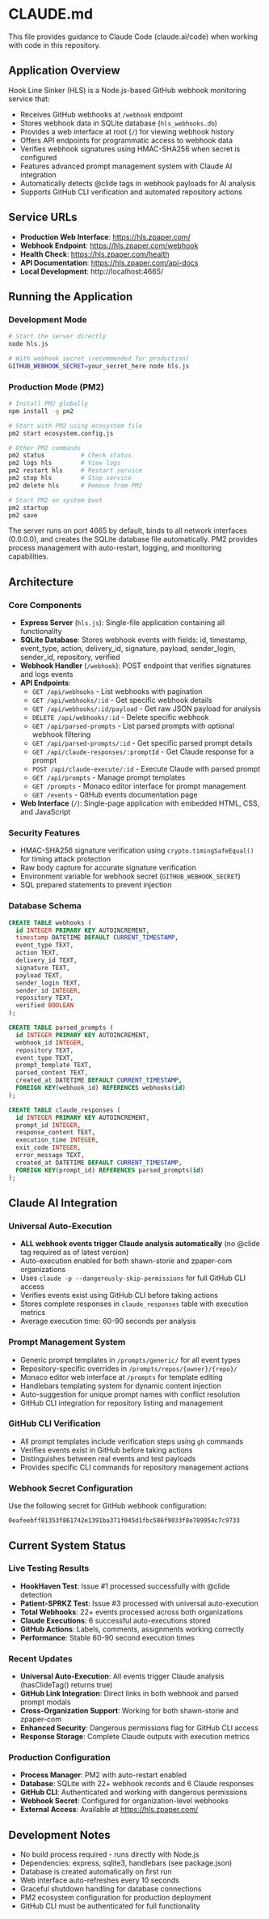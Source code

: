 # CLAUDE.md

This file provides guidance to Claude Code (claude.ai/code) when working with code in this repository.

## Application Overview

Hook Line Sinker (HLS) is a Node.js-based GitHub webhook monitoring service that:
- Receives GitHub webhooks at `/webhook` endpoint
- Stores webhook data in SQLite database (`hls_webhooks.db`)
- Provides a web interface at root (`/`) for viewing webhook history
- Offers API endpoints for programmatic access to webhook data
- Verifies webhook signatures using HMAC-SHA256 when secret is configured
- Features advanced prompt management system with Claude AI integration
- Automatically detects @clide tags in webhook payloads for AI analysis
- Supports GitHub CLI verification and automated repository actions

## Service URLs

- **Production Web Interface**: https://hls.zpaper.com/
- **Webhook Endpoint**: https://hls.zpaper.com/webhook
- **Health Check**: https://hls.zpaper.com/health
- **API Documentation**: https://hls.zpaper.com/api-docs
- **Local Development**: http://localhost:4665/

## Running the Application

### Development Mode
```bash
# Start the server directly
node hls.js

# With webhook secret (recommended for production)
GITHUB_WEBHOOK_SECRET=your_secret_here node hls.js
```

### Production Mode (PM2)
```bash
# Install PM2 globally
npm install -g pm2

# Start with PM2 using ecosystem file
pm2 start ecosystem.config.js

# Other PM2 commands
pm2 status          # Check status
pm2 logs hls        # View logs
pm2 restart hls     # Restart service
pm2 stop hls        # Stop service
pm2 delete hls      # Remove from PM2

# Start PM2 on system boot
pm2 startup
pm2 save
```

The server runs on port 4665 by default, binds to all network interfaces (0.0.0.0), and creates the SQLite database file automatically. PM2 provides process management with auto-restart, logging, and monitoring capabilities.

## Architecture

### Core Components

- **Express Server** (`hls.js`): Single-file application containing all functionality
- **SQLite Database**: Stores webhook events with fields: id, timestamp, event_type, action, delivery_id, signature, payload, sender_login, sender_id, repository, verified
- **Webhook Handler** (`/webhook`): POST endpoint that verifies signatures and logs events
- **API Endpoints**: 
  - `GET /api/webhooks` - List webhooks with pagination
  - `GET /api/webhooks/:id` - Get specific webhook details
  - `GET /api/webhooks/:id/payload` - Get raw JSON payload for analysis
  - `DELETE /api/webhooks/:id` - Delete specific webhook
  - `GET /api/parsed-prompts` - List parsed prompts with optional webhook filtering
  - `GET /api/parsed-prompts/:id` - Get specific parsed prompt details
  - `GET /api/claude-responses/:promptId` - Get Claude response for a prompt
  - `POST /api/claude-execute/:id` - Execute Claude with parsed prompt
  - `GET /api/prompts` - Manage prompt templates
  - `GET /prompts` - Monaco editor interface for prompt management
  - `GET /events` - GitHub events documentation page
- **Web Interface** (`/`): Single-page application with embedded HTML, CSS, and JavaScript

### Security Features

- HMAC-SHA256 signature verification using `crypto.timingSafeEqual()` for timing attack protection
- Raw body capture for accurate signature verification
- Environment variable for webhook secret (`GITHUB_WEBHOOK_SECRET`)
- SQL prepared statements to prevent injection

### Database Schema

```sql
CREATE TABLE webhooks (
  id INTEGER PRIMARY KEY AUTOINCREMENT,
  timestamp DATETIME DEFAULT CURRENT_TIMESTAMP,
  event_type TEXT,
  action TEXT,
  delivery_id TEXT,
  signature TEXT,
  payload TEXT,
  sender_login TEXT,
  sender_id INTEGER,
  repository TEXT,
  verified BOOLEAN
);

CREATE TABLE parsed_prompts (
  id INTEGER PRIMARY KEY AUTOINCREMENT,
  webhook_id INTEGER,
  repository TEXT,
  event_type TEXT,
  prompt_template TEXT,
  parsed_content TEXT,
  created_at DATETIME DEFAULT CURRENT_TIMESTAMP,
  FOREIGN KEY(webhook_id) REFERENCES webhooks(id)
);

CREATE TABLE claude_responses (
  id INTEGER PRIMARY KEY AUTOINCREMENT,
  prompt_id INTEGER,
  response_content TEXT,
  execution_time INTEGER,
  exit_code INTEGER,
  error_message TEXT,
  created_at DATETIME DEFAULT CURRENT_TIMESTAMP,
  FOREIGN KEY(prompt_id) REFERENCES parsed_prompts(id)
);
```

## Claude AI Integration

### Universal Auto-Execution
- **ALL webhook events trigger Claude analysis automatically** (no @clide tag required as of latest version)
- Auto-execution enabled for both shawn-storie and zpaper-com organizations
- Uses `claude -p --dangerously-skip-permissions` for full GitHub CLI access
- Verifies events exist using GitHub CLI before taking actions
- Stores complete responses in `claude_responses` table with execution metrics
- Average execution time: 60-90 seconds per analysis

### Prompt Management System
- Generic prompt templates in `/prompts/generic/` for all event types
- Repository-specific overrides in `/prompts/repos/{owner}/{repo}/`
- Monaco editor web interface at `/prompts` for template editing
- Handlebars templating system for dynamic content injection
- Auto-suggestion for unique prompt names with conflict resolution
- GitHub CLI integration for repository listing and management

### GitHub CLI Verification
- All prompt templates include verification steps using `gh` commands
- Verifies events exist in GitHub before taking actions
- Distinguishes between real events and test payloads
- Provides specific CLI commands for repository management actions

### Webhook Secret Configuration
Use the following secret for GitHub webhook configuration:
```
0eafeebff81353f861742e1391ba371f045d1fbc586f9033f8e789954c7c9733
```

## Current System Status

### Live Testing Results
- **HookHaven Test**: Issue #1 processed successfully with @clide detection
- **Patient-SPRKZ Test**: Issue #3 processed with universal auto-execution
- **Total Webhooks**: 22+ events processed across both organizations
- **Claude Executions**: 6 successful auto-executions stored
- **GitHub Actions**: Labels, comments, assignments working correctly
- **Performance**: Stable 60-90 second execution times

### Recent Updates
- **Universal Auto-Execution**: All events trigger Claude analysis (hasClideTag() returns true)
- **GitHub Link Integration**: Direct links in both webhook and parsed prompt modals
- **Cross-Organization Support**: Working for both shawn-storie and zpaper-com
- **Enhanced Security**: Dangerous permissions flag for GitHub CLI access
- **Response Storage**: Complete Claude outputs with execution metrics

### Production Configuration
- **Process Manager**: PM2 with auto-restart enabled
- **Database**: SQLite with 22+ webhook records and 6 Claude responses
- **GitHub CLI**: Authenticated and working with dangerous permissions
- **Webhook Secret**: Configured for organization-level webhooks
- **External Access**: Available at https://hls.zpaper.com/

## Development Notes

- No build process required - runs directly with Node.js
- Dependencies: express, sqlite3, handlebars (see package.json)
- Database is created automatically on first run
- Web interface auto-refreshes every 10 seconds
- Graceful shutdown handling for database connections
- PM2 ecosystem configuration for production deployment
- GitHub CLI must be authenticated for full functionality